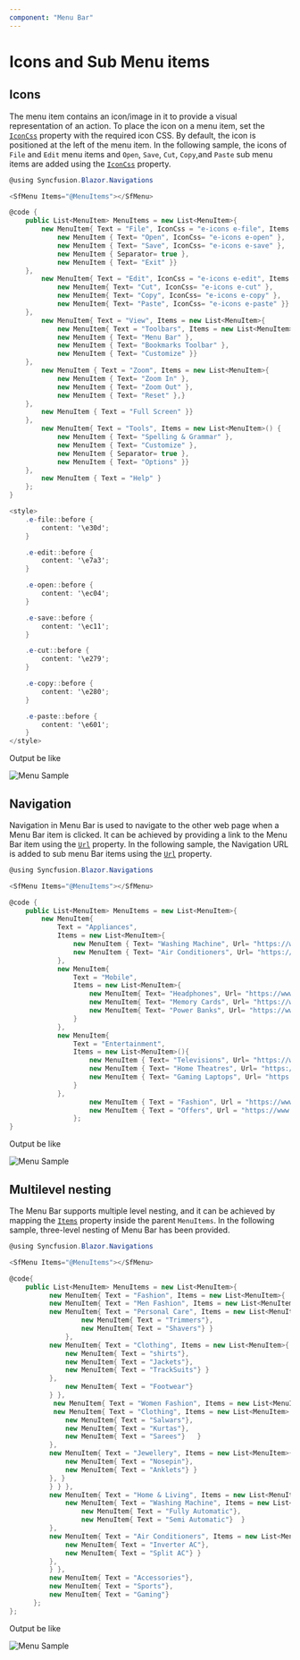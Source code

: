 ```yaml
---
component: "Menu Bar"
---
```


# Icons and Sub Menu items

## Icons

The menu item contains an icon/image in it to provide a visual representation of an action.
To place the icon on a menu item, set the [`IconCss`](https://help.syncfusion.com/cr/blazor/Syncfusion.Blazor~Syncfusion.Blazor.Navigations.MenuItem~IconCss.html)
property with the required icon CSS. By default, the icon is positioned at the left of the
menu item. In the following sample, the icons of `File` and `Edit` menu items and `Open`,
`Save`, `Cut`, `Copy`,and `Paste` sub menu items are added using the [`IconCss`](https://help.syncfusion.com/cr/blazor/Syncfusion.Blazor~Syncfusion.Blazor.Navigations.MenuItem~IconCss.html) property.

```csharp
@using Syncfusion.Blazor.Navigations

<SfMenu Items="@MenuItems"></SfMenu>

@code {
    public List<MenuItem> MenuItems = new List<MenuItem>{
        new MenuItem{ Text = "File", IconCss = "e-icons e-file", Items = new List<MenuItem>{
            new MenuItem { Text= "Open", IconCss= "e-icons e-open" },
            new MenuItem { Text= "Save", IconCss= "e-icons e-save" },
            new MenuItem { Separator= true },
            new MenuItem { Text= "Exit" }}
    },
        new MenuItem{ Text = "Edit", IconCss = "e-icons e-edit", Items = new List<MenuItem>{
            new MenuItem{ Text= "Cut", IconCss= "e-icons e-cut" },
            new MenuItem{ Text= "Copy", IconCss= "e-icons e-copy" },
            new MenuItem{ Text= "Paste", IconCss= "e-icons e-paste" }}
    },
        new MenuItem{ Text = "View", Items = new List<MenuItem>{
            new MenuItem{ Text = "Toolbars", Items = new List<MenuItem>{
            new MenuItem { Text= "Menu Bar" },
            new MenuItem { Text= "Bookmarks Toolbar" },
            new MenuItem { Text= "Customize" }}
    },
        new MenuItem { Text = "Zoom", Items = new List<MenuItem>{
            new MenuItem { Text= "Zoom In" },
            new MenuItem { Text= "Zoom Out" },
            new MenuItem { Text= "Reset" },}
    },
        new MenuItem { Text = "Full Screen" }}
    },
        new MenuItem{ Text = "Tools", Items = new List<MenuItem>() {
            new MenuItem { Text= "Spelling & Grammar" },
            new MenuItem { Text= "Customize" },
            new MenuItem { Separator= true },
            new MenuItem { Text= "Options" }}
    },
        new MenuItem { Text = "Help" }
    };
}

<style>
    .e-file::before {
        content: '\e30d';
    }

    .e-edit::before {
        content: '\e7a3';
    }

    .e-open::before {
        content: '\ec04';
    }

    .e-save::before {
        content: '\ec11';
    }

    .e-cut::before {
        content: '\e279';
    }

    .e-copy::before {
        content: '\e280';
    }

    .e-paste::before {
        content: '\e601';
    }
</style>
```

Output be like

![Menu Sample](./images/icons.png)

## Navigation

Navigation in Menu Bar is used to navigate to the other web page when a Menu Bar item is clicked.
It can be achieved by providing a link to the Menu Bar item using the [`Url`](https://help.syncfusion.com/cr/blazor/Syncfusion.Blazor~Syncfusion.Blazor.Navigations.MenuItem~Url.html) property. In the following sample,
the Navigation URL is added to sub menu Bar items using the [`Url`](https://help.syncfusion.com/cr/blazor/Syncfusion.Blazor~Syncfusion.Blazor.Navigations.MenuItem~Url.html) property.

```csharp
@using Syncfusion.Blazor.Navigations

<SfMenu Items="@MenuItems"></SfMenu>

@code {
    public List<MenuItem> MenuItems = new List<MenuItem>{
        new MenuItem{
            Text = "Appliances",
            Items = new List<MenuItem>{
                new MenuItem { Text= "Washing Machine", Url= "https://www.google.com/search?q=washing+machine" },
                new MenuItem { Text= "Air Conditioners", Url= "https://www.google.com/search?q=air+conditioners"}}
            },
            new MenuItem{
                Text = "Mobile",
                Items = new List<MenuItem>{
                    new MenuItem{ Text= "Headphones", Url= "https://www.google.com/search?q=headphones" },
                    new MenuItem{ Text= "Memory Cards", Url= "https://www.google.com/search?q=memory+cards" },
                    new MenuItem{ Text= "Power Banks", Url= "https://www.google.com/search?q=power+banks" }
                }
            },
            new MenuItem{
                Text = "Entertainment",
                Items = new List<MenuItem>(){
                    new MenuItem { Text= "Televisions", Url= "https://www.google.com/search?q=televisions" },
                    new MenuItem { Text= "Home Theatres", Url= "https://www.google.com/search?q=home+theatres" },
                    new MenuItem { Text= "Gaming Laptops", Url= "https://www.google.com/search?q=gaming+laptops" }
                }
            },
                    new MenuItem { Text = "Fashion", Url = "https://www.google.com/search?q=fashion"},
                    new MenuItem { Text = "Offers", Url = "https://www.google.com/search?q=offers" }
                };
}
```

Output be like

![Menu Sample](./images/navigation.png)

## Multilevel nesting

The Menu Bar supports multiple level nesting, and it can be achieved by mapping the [`Items`](https://help.syncfusion.com/cr/blazor/Syncfusion.Blazor~Syncfusion.Blazor.Navigations.MenuItem~Items.html)
property inside the parent `MenuItems`.
In the following sample, three-level nesting of Menu Bar has been provided.

```csharp
@using Syncfusion.Blazor.Navigations

<SfMenu Items="@MenuItems"></SfMenu>

@code{
    public List<MenuItem> MenuItems = new List<MenuItem>{
          new MenuItem{ Text = "Fashion", Items = new List<MenuItem>{
          new MenuItem{ Text = "Men Fashion", Items = new List<MenuItem>{
          new MenuItem{ Text = "Personal Care", Items = new List<MenuItem>{
                  new MenuItem{ Text = "Trimmers"},
                  new MenuItem{ Text = "Shavers"} }
              },
          new MenuItem{ Text = "Clothing", Items = new List<MenuItem>{
              new MenuItem{ Text = "shirts"},
              new MenuItem{ Text = "Jackets"},
              new MenuItem{ Text = "TrackSuits"} }
          },
              new MenuItem{ Text = "Footwear"}
          } },
           new MenuItem{ Text = "Women Fashion", Items = new List<MenuItem>{
           new MenuItem{ Text = "Clothing", Items = new List<MenuItem> {
              new MenuItem{ Text = "Salwars"},
              new MenuItem{ Text = "Kurtas"},
              new MenuItem{ Text = "Sarees"}   }
          },
          new MenuItem{ Text = "Jewellery", Items = new List<MenuItem>{
              new MenuItem{ Text = "Nosepin"},
              new MenuItem{ Text = "Anklets"} }
          }, }
          } } },
          new MenuItem{ Text = "Home & Living", Items = new List<MenuItem>{
              new MenuItem{ Text = "Washing Machine", Items = new List<MenuItem>{
                  new MenuItem{ Text = "Fully Automatic"},
                  new MenuItem{ Text = "Semi Automatic"}  }
          },
          new MenuItem{ Text = "Air Conditioners", Items = new List<MenuItem>{
              new MenuItem{ Text = "Inverter AC"},
              new MenuItem{ Text = "Split AC"} }
          },
          } },
          new MenuItem{ Text = "Accessories"},
          new MenuItem{ Text = "Sports"},
          new MenuItem{ Text = "Gaming"}
      };
};
```

Output be like

![Menu Sample](./images/multilevel.png)